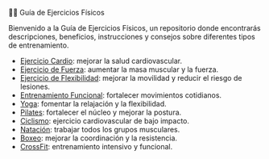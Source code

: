 🏋️‍♂️ Guía de Ejercicios Físicos

Bienvenido a la Guía de Ejercicios Físicos, un repositorio donde encontrarás descripciones, beneficios, instrucciones y consejos sobre diferentes tipos de entrenamiento.

- [Ejercicio Cardio](ejericicos/ejercicio_cardio.md): mejorar la salud cardiovascular.  
- [Ejercicio de Fuerza](ejericicos/ejericicos_fuerza.md): aumentar la masa muscular y la fuerza.  
- [Ejercicio de Flexibilidad](ejericicos/ejericicos_flexibildiad.md): mejorar la movilidad y reducir el riesgo de lesiones.  
- [Entrenamiento Funcional](ejericicos/entrenamiento_funcional.md): fortalecer movimientos cotidianos.
- [Yoga](ejericicos/ejercicios_yoga.md): fomentar la relajación y la flexibilidad.  
- [Pilates](ejericicos/ejercicio_pilates.md): fortalecer el núcleo y mejorar la postura.
- [Ciclismo](ejericicos/ciclismo.md): ejercicio cardiovascular de bajo impacto.  
- [Natación](ejericicos/natacion.md): trabajar todos los grupos musculares.  
- [Boxeo](ejericicos/boxeo.md): mejorar la coordinación y la resistencia.  
- [CrossFit](ejericicos/crosfit.md): entrenamiento intensivo y funcional.  